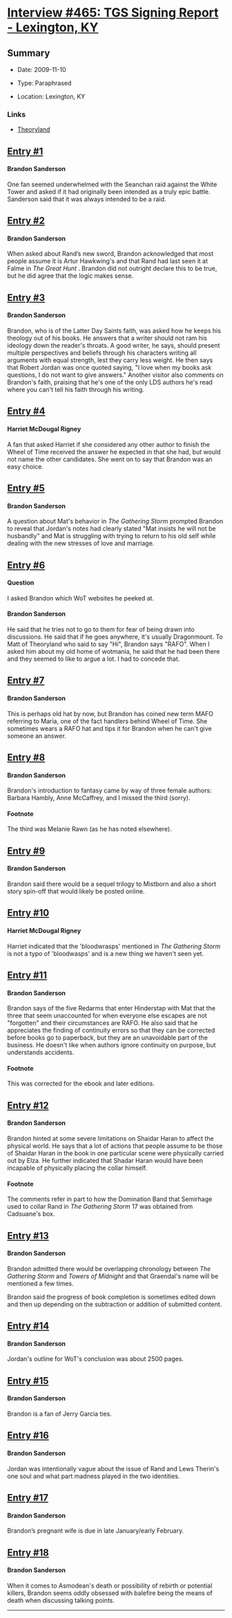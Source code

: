 # [Interview #465: TGS Signing Report - Lexington, KY](https://www.theoryland.com/intvmain.php?i=465)

## Summary

- Date: 2009-11-10

- Type: Paraphrased

- Location: Lexington, KY

### Links

- [Theoryland](http://www.theoryland.com/vbulletin/showthread.php?p=75021#poststop)


## [Entry #1](./t-465/1)

#### Brandon Sanderson

One fan seemed underwhelmed with the Seanchan raid against the White Tower and asked if it had originally been intended as a truly epic battle. Sanderson said that it was always intended to be a raid.

## [Entry #2](./t-465/2)

#### Brandon Sanderson

When asked about Rand’s new sword, Brandon acknowledged that most people assume it is Artur Hawkwing's and that Rand had last seen it at Falme in
*The Great Hunt*
. Brandon did not outright declare this to be true, but he did agree that the logic makes sense.

## [Entry #3](./t-465/3)

#### Brandon Sanderson

Brandon, who is of the Latter Day Saints faith, was asked how he keeps his theology out of his books. He answers that a writer should not ram his ideology down the reader's throats. A good writer, he says, should present multiple perspectives and beliefs through his characters writing all arguments with equal strength, lest they carry less weight. He then says that Robert Jordan was once quoted saying, "I love when my books ask questions, I do not want to give answers." Another visitor also comments on Brandon's faith, praising that he's one of the only LDS authors he's read where you can't tell his faith through his writing.

## [Entry #4](./t-465/4)

#### Harriet McDougal Rigney

A fan that asked Harriet if she considered any other author to finish the Wheel of Time received the answer he expected in that she had, but would not name the other candidates. She went on to say that Brandon was an easy choice.

## [Entry #5](./t-465/5)

#### Brandon Sanderson

A question about Mat's behavior in
*The Gathering Storm*
prompted Brandon to reveal that Jordan's notes had clearly stated "Mat insists he will not be husbandly" and Mat is struggling with trying to return to his old self while dealing with the new stresses of love and marriage.

## [Entry #6](./t-465/6)

#### Question

I asked Brandon which WoT websites he peeked at.

#### Brandon Sanderson

He said that he tries not to go to them for fear of being drawn into discussions. He said that if he goes anywhere, it's usually Dragonmount. To Matt of Theoryland who said to say "Hi", Brandon says "RAFO". When I asked him about my old home of wotmania, he said that he had been there and they seemed to like to argue a lot. I had to concede that.

## [Entry #7](./t-465/7)

#### Brandon Sanderson

This is perhaps old hat by now, but Brandon has coined new term MAFO referring to Maria, one of the fact handlers behind Wheel of Time. She sometimes wears a RAFO hat and tips it for Brandon when he can't give someone an answer.

## [Entry #8](./t-465/8)

#### Brandon Sanderson

Brandon's introduction to fantasy came by way of three female authors: Barbara Hambly, Anne McCaffrey, and I missed the third (sorry).

#### Footnote

The third was Melanie Rawn (as he has noted elsewhere).

## [Entry #9](./t-465/9)

#### Brandon Sanderson

Brandon said there would be a sequel trilogy to Mistborn and also a short story spin-off that would likely be posted online.

## [Entry #10](./t-465/10)

#### Harriet McDougal Rigney

Harriet indicated that the 'bloodwrasps' mentioned in
*The Gathering Storm*
is not a typo of 'bloodwasps' and is a new thing we haven't seen yet.

## [Entry #11](./t-465/11)

#### Brandon Sanderson

Brandon says of the five Redarms that enter Hinderstap with Mat that the three that seem unaccounted for when everyone else escapes are not "forgotten" and their circumstances are RAFO. He also said that he appreciates the finding of continuity errors so that they can be corrected before books go to paperback, but they are an unavoidable part of the business. He doesn't like when authors ignore continuity on purpose, but understands accidents.

#### Footnote

This was corrected for the ebook and later editions.

## [Entry #12](./t-465/12)

#### Brandon Sanderson

Brandon hinted at some severe limitations on Shaidar Haran to affect the physical world. He says that a lot of actions that people assume to be those of Shaidar Haran in the book in one particular scene were physically carried out by Elza. He further indicated that Shadar Haran would have been incapable of physically placing the collar himself.

#### Footnote

The comments refer in part to how the Domination Band that Semirhage used to collar Rand in
*The Gathering Storm*
17 was obtained from Cadsuane's box.

## [Entry #13](./t-465/13)

#### Brandon Sanderson

Brandon admitted there would be overlapping chronology between
*The Gathering Storm*
and
*Towers of Midnight*
and that Graendal's name will be mentioned a few times.

Brandon said the progress of book completion is sometimes edited down and then up depending on the subtraction or addition of submitted content.

## [Entry #14](./t-465/14)

#### Brandon Sanderson

Jordan's outline for WoT's conclusion was about 2500 pages.

## [Entry #15](./t-465/15)

#### Brandon Sanderson

Brandon is a fan of Jerry Garcia ties.

## [Entry #16](./t-465/16)

#### Brandon Sanderson

Jordan was intentionally vague about the issue of Rand and Lews Therin's one soul and what part madness played in the two identities.

## [Entry #17](./t-465/17)

#### Brandon Sanderson

Brandon’s pregnant wife is due in late January/early February.

## [Entry #18](./t-465/18)

#### Brandon Sanderson

When it comes to Asmodean's death or possibility of rebirth or potential killers, Brandon seems oddly obsessed with balefire being the means of death when discussing talking points.


---

